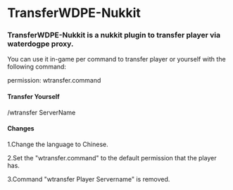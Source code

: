 # TransferWDPE-Nukkit
<h3>TransferWDPE-Nukkit is a nukkit plugin to transfer player via waterdogpe proxy. </h3>

You can use it in-game per command to transfer player or yourself with the following command:

permission: wtransfer.command

<h4>Transfer Yourself</h4>

/wtransfer ServerName

<h4>Changes</h4>
1.Change the language to Chinese.  

2.Set the "wtransfer.command" to the default permission that the player has.  

3.Command "wtransfer Player Servername" is removed.  
